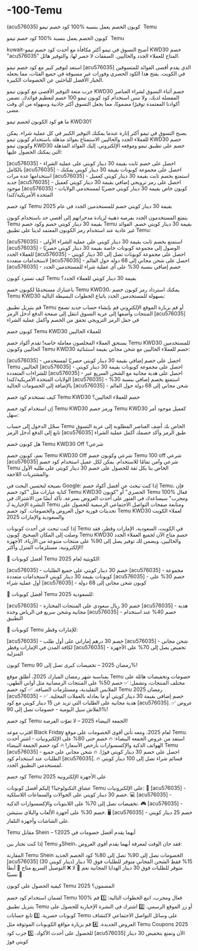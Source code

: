 # -100-Temu
(acu576035) كود خصم تيمو ‎‏ ‏كوبون الخصم يعمل بنسبة %100 Temu 

‎كود خصم تيمو ‎‏ ‏كوبون الخصم يعمل بنسبة %100 Temu

kuwait-أصبح التسوق في تيمو أكثر مكافأة مع أحدث كود خصم تيمو KWD30 خصم "acu576035" المتاح للعملاء الجدد والحاليين. الصفقات لا حصر لها، والتوفير هائل.


استعد لتوفير كبير مع كود خصم تيمو [acu576035] الذي يقدم أقصى الفوائد للمتسوقين في الكويت. يفتح هذا الكود الحصري وفورات غير مسبوقة في جميع الفئات، مما يجعله الخيار الأفضل للباحثين عن الخصومات الكبيرة.


جرب متعة التوفير الأقصى مع كوبون تيمو KWD30 خصم أثناء التسوق لشراء العناصر المفضلة لديك، ولا تنس استخدام كود كوبون تيمو 100 خصم لتعظيم فوائدك. تضمن أكوادنا المعتمدة توفيرًا مضمونًا، مما يجعل التسوق أكثر جاذبية وسهولة من أي وقت مضى.


ما هو كود الكوبون لخصم تيمو KWD30؟


يصبح التسوق في تيمو أكثر إثارة عندما يمكنك التوفير الكبير في كل عملية شراء. يمكن للعملاء الجدد والحاليين الاستمتاع بفوائد مذهلة باستخدام كوبون تيمو KWD30 خصم وكوبون تيمو KWD30 خصم على تطبيق تيمو وموقعه الإلكتروني. إليك الفوائد المذهلة التي يمكنك الحصول عليها:


[acu576035] - احصل على خصم ثابت بقيمة 30 دينار كويتي على عملية الشراء بالكامل
[acu576035] - احصل على مجموعة كوبونات بقيمة 30 دينار كويتي يمكنك استخدامها عدة مرات
[acu576035] - استمتع بخصم ثابت بقيمة 30 دينار كويتي كعميل جديد
[acu576035] - احصل على رمز ترويجي إضافي بقيمة 30 دينار كويتي كعميل موجود
[acu576035] - كوبون خاص بقيمة 30 دينار كويتي حصريًا لمستخدمي الولايات المتحدة الأمريكية/كندا

كود خصم Temu بقيمة 30 دينار كويتي خصم للمستخدمين الجدد في عام 2025


يتمتع المستخدمون الجدد بفرصة ذهبية لزيادة مدخراتهم إلى أقصى حد باستخدام كوبون Temu بقيمة 30 دينار كويتي خصم وكود خصم Temu بقيمة 30 دينار كويتي خصم. الفوائد غير عادية عند استخدام رمز الكوبون المعتمد لدينا على تطبيق Temu:


[acu576035] - استمتع بخصم ثابت بقيمة 30 دينار كويتي على عملية الشراء الأولى
[acu576035] - الوصول إلى مجموعة كوبونات خاصة بقيمة 30 دينار كويتي حصريًا للعملاء الجدد
[acu576035] - احصل على مجموعة كوبونات تصل إلى 30 دينار كويتي لاستخدامات متعددة
[acu576035] - احصل على شحن مجاني إلى 68 دولة حول العالم
[acu576035] - خصم إضافي بنسبة 30% على أي عملية شراء للمستخدمين الجدد

كيف تسترد كوبون Temu بقيمة 30 دينار كويتي للعملاء الجدد؟


باعتبارك مستخدمًا لكوبون خصم Temu KWD30، يمكنك استرداد رمز كوبون خصم Temu KWD30 بسهولة للمستخدمين الجدد باتباع الخطوات البسيطة التالية:


قم بتنزيل تطبيق Temu أو قم بزيارة الموقع الإلكتروني
قم بإنشاء حساب جديد
تصفح المنتجات وأضفها إلى عربة التسوق
انتقل إلى صفحة الدفع
أدخل الرمز [acu576035] في حقل الرمز الترويجي
تحقق من الخصم وأكمل عملية الشراء

كوبون خصم Temu KWD30 للعملاء الحاليين


يستحق العملاء المخلصون معاملة خاصة! تقدم أكواد خصم Temu KWD30 للمستخدمين الحاليين وكوبون Temu KWD30 خصم للعملاء الحاليين مع شحن مجاني بقيمة استثنائية:


[acu576035] - احصل على خصم إضافي بقيمة 30 دينار كويتي حصريًا لمستخدمي Temu الحاليين
[acu576035] - احصل على مجموعة كوبونات بقيمة 30 دينار كويتي للشراءات المتعددة
[acu576035] - احصل على هدية مجانية مع الشحن السريع عبر الولايات المتحدة الأمريكية/كندا
[acu576035] - استمتع بخصم إضافي بنسبة 30% بالإضافة إلى الخصومات الحالية
[acu576035] - شحن مجاني إلى 68 دولة حول العالم

كيف تستخدم كود خصم Temu KWD30 خصم للعملاء الحاليين؟


إن استخدام كود خصم Temu KWD30 ورمز خصم Temu KWD30 كعميل موجود أمر سهل:


سجّل الدخول إلى حساب Temu الخاص بك
أضف العناصر المطلوبة إلى عربة التسوق
تابع إلى الدفع
أدخل الرمز [acu576035]
طبق الرمز وأكد خصمك
أكمل عملية الشراء

هل كوبون خصم Temu KWD30 Off شرعي؟


نعم، كوبون خصم Temu KWD30 Off شرعي وكوبون خصم Temu 100 off شرعي [acu576035] شرعي وآمن تمامًا للاستخدام. يمكن لكل عميل استخدام كود خصم Temu الخاص بنا بكل ثقة للحصول على خصم 30 دينار كويتي على طلبه الأول والمشتريات اللاحقة.


نصيحة لتحسين البحث في Google: إذا كنت تبحث عن أفضل أكواد خصم Temu، فإن كتابة عبارات مثل "كود خصم Temu KWD30 الحصري" أو "كوبون Temu 100% فعال ومجرب" سيساعدك في العثور على أحدث العروض بسرعة. تأكد أيضًا من الاشتراك في النشرة الإخبارية لـ Temu ومتابعة صفحات التواصل الاجتماعي الرسمية للحصول على تحديثات فورية حول العروض والخصومات.
كود خصم Temu KWD30 لعملاء الكويت والسعودية والإمارات 2025


إذا كنت تبحث عن أحدث كوبونات Temu في الكويت، السعودية، الإمارات وقطر، فقد وصلت إلى المكان الصحيح. كوبون Temu KWD30 خصم متاح الآن لجميع العملاء الجدد والحاليين، ويضمن لك توفير يصل إلى 90% على منتجات متنوعة من الأزياء، الأجهزة الإلكترونية، مستلزمات المنزل وأكثر!


🔹 أفضل كوبونات Temu الكويتية لعام 2025:


[acu576035] - خصم 30 دينار كويتي على جميع الطلبات
[acu576035] - مجموعة كوبونات بقيمة 30 دينار كويتي لاستخدامات متعددة
[acu576035] - خصم 30% على أول عملية شراء
[acu576035] - كوبون شحن مجاني إلى 68 دولة

🔹 أفضل كوبونات Temu للسعودية 2025:


[acu576035] - خصم 30 ريال سعودي على المنتجات المختارة
[acu576035] - هدية مجانية وشحن سريع في الرياض وجدة
[acu576035] - خصم 40% عند استخدام التطبيق

🔹 كوبونات Temu للإمارات وقطر:


[acu576035] - خصم 30 درهم إماراتي على أول طلب
[acu576035] - شحن مجاني لكافة المدن في الإمارات وقطر
[acu576035] - تخفيض يصل إلى 70% على الأجهزة المنزلية

كوبون Temu رمضان 2025 – تخفيضات كبرى تصل إلى 90%!


بمناسبة شهر رمضان المبارك 2025، أطلق موقع Temu خصومات وتخفيضات هائلة على مختلف المنتجات، وتشمل:
✅ خصم 50% على المنتجات الرمضانية مثل أواني الطهي، الملابس التقليدية، ومستلزمات الضيافة.
✅ كود خصم Temu رمضان 2025 [acu576035] - خصم إضافي بقيمة 30 دينار كويتي أو ما يعادله بالعملات المحلية.
✅ هدية مجانية على الطلبات التي تزيد عن 15 دينار كويتي مع كود [acu576035].
✅ عروض الفلاش سيل اليومية - خصومات تصل إلى 90%!


كود خصم Temu الجمعة البيضاء 2025 – لا تفوّت الفرصة!


اقترب موعد Black Friday لعام 2025، ومعه تأتي أقوى الخصومات على موقع Temu. استفد من عروض الجمعة البيضاء:
🔥 خصم حتى 80% على الإلكترونيات - اشترِ أحدث الهواتف الذكية والإكسسوارات بأرخص الأسعار!
🔥 كود خصم الجمعة البيضاء Temu [acu576035] - احصل على خصم 30 دينار كويتي فورًا.
🔥 شحن مجاني على جميع الطلبات عند استخدام كود [acu576035].
🔥 قسائم شراء تصل إلى 100 دينار كويتي لمستخدمي التطبيق الجدد.


كود خصم Temu 2025 على الأجهزة الإلكترونية


عشاق التكنولوجيا؟ إليكم أفضل كوبونات Temu على الإلكترونيات:
📱 [acu576035] - خصم 30 دينار كويتي على الجوالات والسماعات اللاسلكية.
💻 [acu576035] - تخفيضات تصل إلى 70% على اللابتوبات والإكسسوارات الذكية.
🎮 [acu576035] - خصم 30% على أجهزة الألعاب والبلاي ستيشن.
🖥️ [acu576035] - خصم 25 دينار كويتي على الشاشات وأجهزة التلفاز.


Temu مقابل Shein – أيهما يقدم أفضل خصومات في 2025؟


إذا كنت تحتار بين Temu وShein، فقد حان الوقت لمعرفة أيهما يقدم أقوى العروض:


المقارنة	Temu	Shein
الخصومات	تصل إلى 90%	تصل إلى 80%
كود الخصم الجديد	[acu576035] (30 دينار كويتي)	15% فقط
الشحن المجاني	متوفر للطلبات فوق 10 دينار	متوفر للطلبات فوق 30 دينار
الهدايا المجانية	نعم 🎁	لا ❌
التوصيل السريع	متاح 🚀	أبطأ نسبيًا 🐢

كيفية الحصول على كوبون Temu 2025 المضمون؟


لضمان استخدام كود خصم Temu 100% فعال ومجرب، اتبع الخطوات التالية:
1️⃣ قم بتنزيل تطبيق Temu أو زر الموقع الرسمي.
2️⃣ اشترك في النشرة الإخبارية للحصول على كوبونات حصرية.
3️⃣ تابع حسابات Temu على وسائل التواصل الاجتماعي لاكتشاف العروض الجديدة.
4️⃣ قم بزيارة مواقع الكوبونات الموثوقة مثل Temu Coupons 2025 للحصول على أحدث الأكواد.
5️⃣ جرب كود [acu576035] الآن وتمتع بتخفيض 30 دينار كويتي فورً

